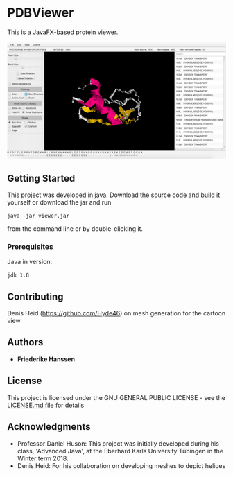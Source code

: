 # PDBViewer

This is a JavaFX-based protein viewer.

![Main Visualization](/resources/documentation_images/mainView.png) 


## Getting Started

This project was developed in java. Download the source code and build it yourself or download the jar and run 

```
java -jar viewer.jar
```

from the command line or by double-clicking it.

### Prerequisites

Java in version:

```
jdk 1.8
```

## Contributing

Denis Heid (https://github.com/Hyde46) on mesh generation for the cartoon view

## Authors

* **Friederike Hanssen**

## License

This project is licensed under the GNU GENERAL PUBLIC LICENSE - see the [LICENSE.md](LICENSE.md) file for details

## Acknowledgments

* Professor Daniel Huson: This project was initially developed during his class, 'Advanced Java', at the Eberhard Karls University Tübingen in the Winter term 2018.
* Denis Heid: For his collaboration on developing meshes to depict helices
